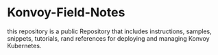 # Konvoy-Field-Notes
this repository is a public Repository that includes instructions, samples, snippets, tutorials, rand references for deploying and managing Konvoy Kubernetes.
